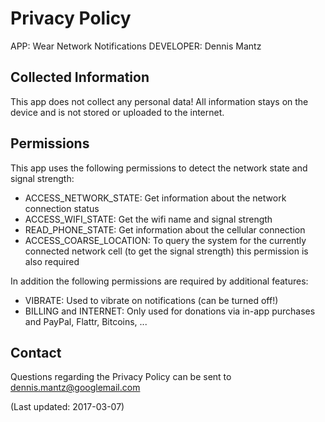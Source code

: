 Privacy Policy
==============

APP: Wear Network Notifications
DEVELOPER: Dennis Mantz


Collected Information
---------------------

This app does not collect any personal data! All information stays on the
device and is not stored or uploaded to the internet.


Permissions
-----------

This app uses the following permissions to detect the network state and
signal strength:
- ACCESS_NETWORK_STATE: Get information about the network connection status
- ACCESS_WIFI_STATE: Get the wifi name and signal strength
- READ_PHONE_STATE: Get information about the cellular connection
- ACCESS_COARSE_LOCATION: To query the system for the currently connected
  network cell (to get the signal strength) this permission is also required

In addition the following permissions are required by additional features:
- VIBRATE: Used to vibrate on notifications (can be turned off!)
- BILLING and INTERNET: Only used for donations via in-app purchases and
  PayPal, Flattr, Bitcoins, ...


Contact
-------

Questions regarding the Privacy Policy can be sent to
dennis.mantz@googlemail.com


(Last updated: 2017-03-07)
